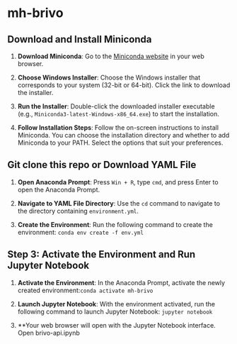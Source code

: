 # mh-brivo
## Download and Install Miniconda

1. **Download Miniconda**: Go to the [Miniconda website](https://docs.conda.io/en/latest/miniconda.html) in your web browser.

2. **Choose Windows Installer**: Choose the Windows installer that corresponds to your system (32-bit or 64-bit). Click the link to download the installer.

3. **Run the Installer**: Double-click the downloaded installer executable (e.g., `Miniconda3-latest-Windows-x86_64.exe`) to start the installation.

4. **Follow Installation Steps**: Follow the on-screen instructions to install Miniconda. You can choose the installation directory and whether to add Miniconda to your PATH. Select the options that suit your preferences.

## Git clone this repo or Download YAML File

1. **Open Anaconda Prompt**: Press `Win + R`, type `cmd`, and press Enter to open the Anaconda Prompt.

2. **Navigate to YAML File Directory**: Use the `cd` command to navigate to the directory containing `environment.yml`.

3. **Create the Environment**: Run the following command to create the environment: `conda env create -f env.yml`

## Step 3: Activate the Environment and Run Jupyter Notebook

1. **Activate the Environment**: In the Anaconda Prompt, activate the newly created environment:`conda activate mh-brivo`

2. **Launch Jupyter Notebook**: With the environment activated, run the following command to launch Jupyter Notebook: `jupyter notebook`

3. **Your web browser will open with the Jupyter Notebook interface. Open brivo-api.ipynb
